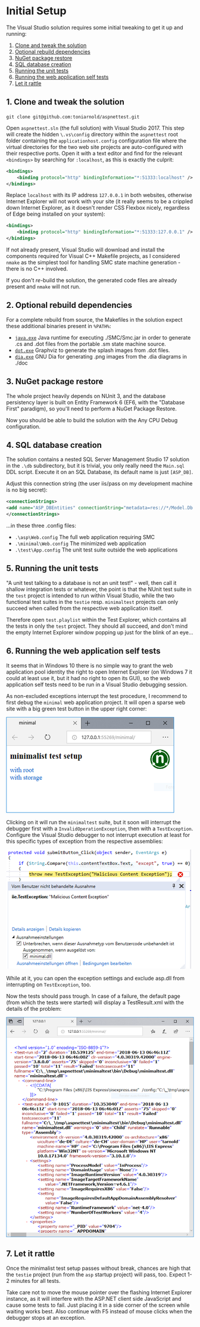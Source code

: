# Initial Setup

The Visual Studio solution requires some initial tweaking to get it up and running:

1. [Clone and tweak the solution](#Clone-and-tweak-the-solution)
2. [Optional rebuild dependencies](#Optional-rebuild-dependencies)
3. [NuGet package restore](#NuGet-Package-Restore)
4. [SQL database creation](#SQL-Database-creation)
5. [Running the unit tests](#Running-the-unit-tests)
6. [Running the web application self tests](#Running-the-web-application-self-tests)
7. [Let it rattle](#Let-it-rattle)


## 1. Clone and tweak the solution

 ```git clone git@github.com:toniarnold/aspnettest.git```

Open ```aspnettest.sln``` (the full solution) with Visual Studio 2017.
This step will create the hidden ```\.vs\config``` directory within the
```aspnettest``` root folder containing the ```applicationhost.config``` 
configuration file where the virtual directories for the two web site projects
are auto-configured with their respective ports. Open it with a text editor and
find for the relevant ```<bindings>``` by searching for ```:localhost```, 
as this is exactly the culprit:

```xml
<bindings>
    <binding protocol="http" bindingInformation="*:51333:localhost" />
</bindings>
```

Replace ```localhost``` with its IP address ```127.0.0.1``` in both websites, 
otherwise Internet Explorer will not work with your site (it really seems to be
a crippled down Internet Explorer, as it doesn't render CSS Flexbox nicely, regardless 
of Edge being installed on your system):

```xml
<bindings>
    <binding protocol="http" bindingInformation="*:51333:127.0.0.1" />
</bindings>
```

If not already present, Visual Studio will download and install the components required
for Visual C++ Makefile projects, as I considered ```nmake``` as the simplest
tool for handling SMC state machine generation - there is no C++ involved.

If you don't *re*-build the solution, the generated code files are already present
and ```nmake``` will not run.


## 2. Optional rebuild dependencies

For a complete rebuild from source, the Makefiles in the solution expect these additional binaries
present in ```%PATH%```:

* [```java.exe```](https://www.oracle.com/java/index.html) Java runtime for executing ./SMC/Smc.jar
  in order to generate .cs and .dot files from the portable .sm state machine source.
* [```dot.exe```](https://www.graphviz.org/download/) Graphviz to generate the
  splash images from .dot files.
* [```dia.exe```](http://dia-installer.de) GNU Dia for generating .png images from
  the .dia diagrams in ./doc


## 3. NuGet package restore

The whole project heavily depends on NUnit 3, and the database persistency layer
is built on Entity Framework 6 (EF6, with the "Database First" paradigm), so you'll need to 
perform a NuGet Package Restore.

Now you should be able to build the solution with the Any CPU Debug configuration.


## 4. SQL database creation

The solution contains a nested SQL Server Management Studio 17 solution in the
```.\db``` subdirectory, but it is trivial, you only really need the 
```Main.sql``` DDL script. Execute it on an SQL Database, its default name
is just ```[ASP_DB]```.

Adjust this connection string (the user iis/pass on my development
machine is no big secret):

```xml
<connectionStrings>
<add name="ASP_DBEntities" connectionString="metadata=res://*/Model.Db.csdl|res://*/Model.Db.ssdl|res://*/Model.Db.msl;provider=System.Data.SqlClient;provider connection string=&quot;data source=HP;initial catalog=ASP_DB;persist security info=True;user id=iis;password=pass;multipleactiveresultsets=True;application name=EntityFramework&quot;" providerName="System.Data.EntityClient" />
</connectionStrings>
```
...in these three .config files:

* ```.\asp\Web.config``` The full web application requiring SMC
* ```.\minimal\Web.config``` The minimized web application
* ```.\test\App.config``` The unit test suite outside the web applications


## 5. Running the unit tests

"A unit test talking to a database is not an unit test!" - well, then call it
shallow integration tests or whatever, the point is that the NUnit test suite
in the ```test``` project is intended to run within Visual Studio, while the
two functional test suites in the ```testie``` resp. ```minimaltest``` projects
can only succeed when called from the respective web application itself.

Therefore open  ```test.playlist``` within the Test Explorer, which contains
all the tests in only the ```test``` project. They should all succeed, and don't mind
the empty Internet Explorer window popping up just for the blink of an eye...


## 6. Running the web application self tests

It seems that in Windows 10 there is no simple way to grant the web application pool identity
the right to open Internet Explorer (on Windows 7 it could at least use it, but it had no right
to open its GUI), so the web application self tests need to be run in 
a Visual Studio debugging session.

As non-excluded exceptions interrupt the test procedure, I recommend to first debug
the ```minimal``` web application project. It will open a sparse web site with
a big green test button in the upper right corner:

![minimal main page](./img/minimal.png)

Clicking on it will run the ```minimaltest``` suite, but it soon will interrupt
the debugger first with a ```InvalidOperationException```, then with a ```TestException```. 
Configure the Visual Studio debugger to not interrupt execution at least for this specific types 
of exception from the respective assemblies:

![interrupting break](./img/break.png)

While at it, you can open the exception settings and exclude asp.dll from
interrupting on ```TestException```, too.

Now the tests should pass trough. In case of a failure, the default page
(from which the tests were started) will display a TestResult.xml
with the details of the problem:

![test failure](./img/failure.png)


## 7. Let it rattle

Once the minimalist test setup passes without break, chances are high
that the ```testie``` project (run from the ```asp``` startup project) will 
pass, too. Expect 1-2 minutes for all tests. 

Take care not to move the mouse pointer over the flashing 
Internet Explorer instance, as it will interfere with the ASP.NET client
side JavaScript and cause some tests to fail. Just placing it in a side
corner of the screen while waiting works best. Also continue with F5 instead
of mouse clicks when the debugger stops at an exception.
